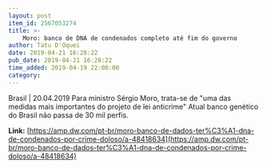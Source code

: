 ```yaml
---
layout: post
item_id: 2567053274
title: >-
    Moro: banco de DNA de condenados completo até fim do governo
author: Tatu D'Oquei
date: 2019-04-21 16:28:22
pub_date: 2019-04-21 16:28:22
time_added: 2019-04-19 22:00:00
category: 
---
```


Brasil | 20.04.2019 Para ministro Sérgio Moro, trata-se de "uma das medidas mais importantes do projeto de lei anticrime" Atual banco genético do Brasil não passa de 30 mil perfis.

**Link:** [https://amp.dw.com/pt-br/moro-banco-de-dados-ter%C3%A1-dna-de-condenados-por-crime-doloso/a-48418634](https://amp.dw.com/pt-br/moro-banco-de-dados-ter%C3%A1-dna-de-condenados-por-crime-doloso/a-48418634)

